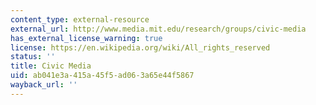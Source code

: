 ```yaml
---
content_type: external-resource
external_url: http://www.media.mit.edu/research/groups/civic-media
has_external_license_warning: true
license: https://en.wikipedia.org/wiki/All_rights_reserved
status: ''
title: Civic Media
uid: ab041e3a-415a-45f5-ad06-3a65e44f5867
wayback_url: ''
---
```

